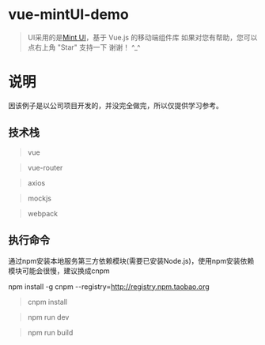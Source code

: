 # vue-mintUI-demo

> UI采用的是[Mint UI](http://mint-ui.github.io/#!/zh-cn)，基于 Vue.js 的移动端组件库
> 如果对您有帮助，您可以点右上角 "Star" 支持一下 谢谢！ ^_^

# 说明 

因该例子是以公司项目开发的，并没完全做完，所以仅提供学习参考。

## 技术栈

> vue </br>

> vue-router </br>

> axios </br>

> mockjs </br>

> webpack </br>

## 执行命令

通过npm安装本地服务第三方依赖模块(需要已安装Node.js)，使用npm安装依赖模块可能会很慢，建议换成cnpm<br/>

npm install -g cnpm --registry=http://registry.npm.taobao.org<br/>

> cnpm install </br>

> npm run dev </br>

> npm run build </br>

